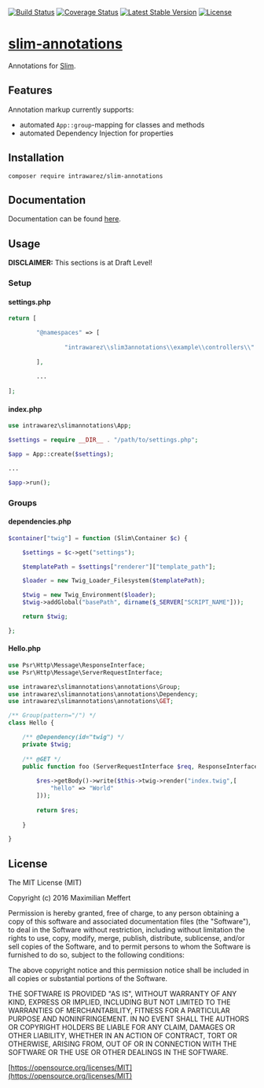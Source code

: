[![Build Status](https://travis-ci.org/IntraWarez/slim-annotations.svg?branch=master)](https://travis-ci.org/IntraWarez/slim-annotations)
[![Coverage Status](https://coveralls.io/repos/github/IntraWarez/slim-annotations/badge.svg?branch=master)](https://coveralls.io/github/IntraWarez/slim-annotations?branch=master)
[![Latest Stable Version](https://poser.pugx.org/intrawarez/slim-annotations/v/stable)](https://packagist.org/packages/intrawarez/slim-annotations)
[![License](https://poser.pugx.org/intrawarez/slim-annotations/license)](https://packagist.org/packages/intrawarez/slim-annotations)


# [slim-annotations](https://intrawarez.github.io/slim-annotations/)
Annotations for [Slim](http://www.slimframework.com/).

## Features

Annotation markup currently supports:
- automated ```App::group```-mapping for classes and methods
- automated Dependency Injection for properties

## Installation

```
composer require intrawarez/slim-annotations
```

## Documentation

Documentation can be found [here](http://intrawarez.github.io/slim-annotations/docs/).

## Usage

**DISCLAIMER:** This sections is at Draft Level!

### Setup

#### settings.php
```php
return [

		"@namespaces" => [
				
				"intrawarez\\slim3annotations\\example\\controllers\\" => __DIR__."/controllers"
				
		],
		
		...
		
];
```

#### index.php
```php
use intrawarez\slimannotations\App;

$settings = require __DIR__ . "/path/to/settings.php";

$app = App::create($settings);

...

$app->run();
```

### Groups

#### dependencies.php
```php
$container["twig"] = function (Slim\Container $c) {

	$settings = $c->get("settings");

	$templatePath = $settings["renderer"]["template_path"];

	$loader = new Twig_Loader_Filesystem($templatePath);

	$twig = new Twig_Environment($loader);
	$twig->addGlobal("basePath", dirname($_SERVER["SCRIPT_NAME"]));

	return $twig;

};
```

#### Hello.php
```php
use Psr\Http\Message\ResponseInterface;
use Psr\Http\Message\ServerRequestInterface;

use intrawarez\slimannotations\annotations\Group;
use intrawarez\slimannotations\annotations\Dependency;
use intrawarez\slimannotations\annotations\GET;

/** Group(pattern="/") */
class Hello {

	/** @Dependency(id="twig") */
	private $twig;
	
	/** @GET */   
	public function foo (ServerRequestInterface $req, ResponseInterface $res, array $args) {
		
		$res->getBody()->write($this->twig->render("index.twig",[
			"hello" => "World"
		]));
			
		return $res;
		
	}

}

```


## License

The MIT License (MIT)

Copyright (c) 2016 Maximilian Meffert

Permission is hereby granted, free of charge, to any person obtaining a copy of this software and associated documentation files (the "Software"), to deal in the Software without restriction, including without limitation the rights to use, copy, modify, merge, publish, distribute, sublicense, and/or sell copies of the Software, and to permit persons to whom the Software is furnished to do so, subject to the following conditions:

The above copyright notice and this permission notice shall be included in all copies or substantial portions of the Software.

THE SOFTWARE IS PROVIDED "AS IS", WITHOUT WARRANTY OF ANY KIND, EXPRESS OR IMPLIED, INCLUDING BUT NOT LIMITED TO THE WARRANTIES OF MERCHANTABILITY, FITNESS FOR A PARTICULAR PURPOSE AND NONINFRINGEMENT. IN NO EVENT SHALL THE AUTHORS OR COPYRIGHT HOLDERS BE LIABLE FOR ANY CLAIM, DAMAGES OR OTHER LIABILITY, WHETHER IN AN ACTION OF CONTRACT, TORT OR OTHERWISE, ARISING FROM, OUT OF OR IN CONNECTION WITH THE SOFTWARE OR THE USE OR OTHER DEALINGS IN THE SOFTWARE.

[https://opensource.org/licenses/MIT](https://opensource.org/licenses/MIT)
